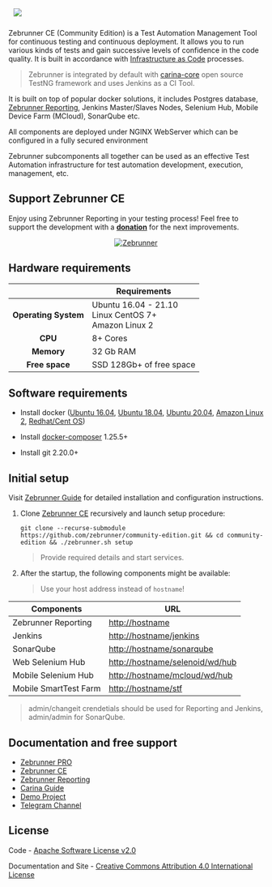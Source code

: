 <p style="padding: 10px;" align="left">
  <img src="https://github.com/zebrunner/zebrunner/raw/master/docs/img/zebrunner_logo.png">
</p>

Zebrunner CE (Community Edition) is a Test Automation Management Tool for continuous testing and continuous deployment. It allows you to run various kinds of tests and gain successive levels of confidence in the code quality. It is built in accordance with [Infrastructure as Code](https://en.wikipedia.org/wiki/Infrastructure_as_code) processes. 
  > Zebrunner is integrated by default with [carina-core](http://www.carina-core.io) open source TestNG framework and uses Jenkins as a CI Tool.

It is built on top of popular docker solutions, it includes Postgres database, [Zebrunner Reporting](https://zebrunner.com/documentation), Jenkins Master/Slaves Nodes, Selenium Hub, Mobile Device Farm (MCloud), SonarQube etc.

All components are deployed under NGINX WebServer which can be configured in a fully secured environment

Zebrunner subcomponents all together can be used as an effective Test Automation infrastructure for test automation development, execution, management, etc.

## Support Zebrunner CE
Enjoy using Zebrunner Reporting in your testing process! Feel free to support the development with a [**donation**](https://www.paypal.com/donate?hosted_button_id=JLQ4U468TWQPS) for the next improvements.

<p align="center">
  <a href="https://zebrunner.com/"><img alt="Zebrunner" src="https://github.com/zebrunner/zebrunner/raw/master/docs/img/zebrunner_intro.png"></a>
</p>

## Hardware requirements

|                         	| Requirements                                                     	|
|:-----------------------:	|------------------------------------------------------------------	|
| <b>Operating System</b> 	| Ubuntu 16.04 - 21.10<br>Linux CentOS 7+<br>Amazon Linux 2 	      |
| <b>       CPU      </b> 	| 8+ Cores                                                         	|
| <b>      Memory    </b> 	| 32 Gb RAM                                                        	|
| <b>    Free space  </b> 	| SSD 128Gb+ of free space                                         	|

## Software requirements

* Install docker ([Ubuntu 16.04](https://www.digitalocean.com/community/tutorials/how-to-install-and-use-docker-on-ubuntu-16-04), [Ubuntu 18.04](https://www.digitalocean.com/community/tutorials/how-to-install-and-use-docker-on-ubuntu-18-04), [Ubuntu 20.04](https://www.digitalocean.com/community/tutorials/how-to-install-and-use-docker-on-ubuntu-20-04), [Amazon Linux 2](https://docs.aws.amazon.com/AmazonECS/latest/developerguide/docker-basics.html), [Redhat/Cent OS](https://www.cyberciti.biz/faq/install-use-setup-docker-on-rhel7-centos7-linux/))
  
* Install [docker-composer](https://docs.docker.com/compose/install/#install-compose) 1.25.5+

* Install git 2.20.0+

## Initial setup
Visit [Zebrunner Guide](https://zebrunner.github.io/community-edition) for detailed installation and configuration instructions.

1. Clone [Zebrunner CE](https://github.com/zebrunner/community-edition) recursively and launch setup procedure:
   ```
   git clone --recurse-submodule https://github.com/zebrunner/community-edition.git && cd community-edition && ./zebrunner.sh setup
   ```
   > Provide required details and start services.

2. After the startup, the following components might be available:
   > Use your host address instead of `hostname`!  
  
| Components            | URL                                                                |
|---------------------  | ------------------------------------------------------------------ |
| Zebrunner Reporting   | [http://hostname](http://hostname)                                 |
| Jenkins               | [http://hostname/jenkins](http://hostname/jenkins)                 |
| SonarQube             | [http://hostname/sonarqube](http://hostname/sonarqube)             |
| Web Selenium Hub      | [http://hostname/selenoid/wd/hub](http://hostname/selenoid/wd/hub) |
| Mobile Selenium Hub   | [http://hostname/mcloud/wd/hub](http://hostname/mcloud/wd/hub)     |
| Mobile SmartTest Farm | [http://hostname/stf](http://hostname/stf)                         |

  > admin/changeit crendetials should be used for Reporting and Jenkins, admin/admin for SonarQube.


## Documentation and free support
* [Zebrunner PRO](https://zebrunner.com)
* [Zebrunner CE](https://zebrunner.github.io/community-edition)
* [Zebrunner Reporting](https://zebrunner.com/documentation)
* [Carina Guide](http://zebrunner.github.io/carina)
* [Demo Project](https://github.com/zebrunner/carina-demo)
* [Telegram Channel](https://t.me/zebrunner)

## License
Code - [Apache Software License v2.0](http://www.apache.org/licenses/LICENSE-2.0)

Documentation and Site - [Creative Commons Attribution 4.0 International License](http://creativecommons.org/licenses/by/4.0/deed.en_US)
